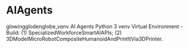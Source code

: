 # AIAgents
glowingglodenglobe_venv AI Agents Python 3 venv Virtual Environment - Build: (1) SpecializedWorkforceSmartAIAPIs; (2) 3DModelMicroRobotCompositeHumanoidAndPrintItVia3DPrinter.

